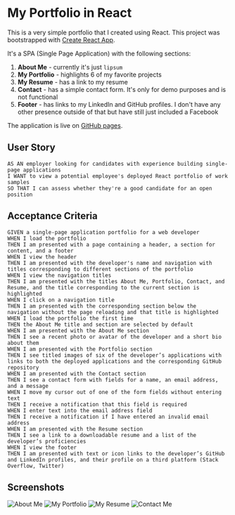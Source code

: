 # My Portfolio in React
This is a very simple portfolio that I created using React. This project was bootstrapped with [Create React App](https://github.com/facebook/create-react-app).

It's a SPA (Single Page Application) with the following sections:

1. **About Me** - currently it's just `lipsum`
1. **My Portfolio** - highlights 6 of my favorite projects
1. **My Resume** - has a link to my resume
1. **Contact** - has a simple contact form. It's only for demo purposes and is not functional
1. **Footer** - has links to my LinkedIn and GitHub profiles. I don't have any other presence outside of that but have still just included a Facebook 

The application is live on [GitHub pages](https://ravnishgupta.github.io/react-portfolio/).

## User Story
```
AS AN employer looking for candidates with experience building single-page applications
I WANT to view a potential employee's deployed React portfolio of work samples
SO THAT I can assess whether they're a good candidate for an open position
```

## Acceptance Criteria
```
GIVEN a single-page application portfolio for a web developer
WHEN I load the portfolio
THEN I am presented with a page containing a header, a section for content, and a footer
WHEN I view the header
THEN I am presented with the developer's name and navigation with titles corresponding to different sections of the portfolio
WHEN I view the navigation titles
THEN I am presented with the titles About Me, Portfolio, Contact, and Resume, and the title corresponding to the current section is highlighted
WHEN I click on a navigation title
THEN I am presented with the corresponding section below the navigation without the page reloading and that title is highlighted
WHEN I load the portfolio the first time
THEN the About Me title and section are selected by default
WHEN I am presented with the About Me section
THEN I see a recent photo or avatar of the developer and a short bio about them
WHEN I am presented with the Portfolio section
THEN I see titled images of six of the developer’s applications with links to both the deployed applications and the corresponding GitHub repository
WHEN I am presented with the Contact section
THEN I see a contact form with fields for a name, an email address, and a message
WHEN I move my cursor out of one of the form fields without entering text
THEN I receive a notification that this field is required
WHEN I enter text into the email address field
THEN I receive a notification if I have entered an invalid email address
WHEN I am presented with the Resume section
THEN I see a link to a downloadable resume and a list of the developer’s proficiencies
WHEN I view the footer
THEN I am presented with text or icon links to the developer’s GitHub and LinkedIn profiles, and their profile on a third platform (Stack Overflow, Twitter) 
```

## Screenshots
![About Me](https://user-images.githubusercontent.com/34320760/174916193-2e6f0acc-b939-42ec-a94a-93bc9558c2a0.png)
![My Portfolio](https://user-images.githubusercontent.com/34320760/174916240-f8c9ebda-41bb-433f-a325-6d0b3216e708.png)
![My Resume](https://user-images.githubusercontent.com/34320760/174916319-8e17e19b-630b-4c0e-843a-0d8933d15ff4.png)
![Contact Me](https://user-images.githubusercontent.com/34320760/174916354-7f0c6597-0fbd-47b1-83f1-023948e4fbb7.png)

